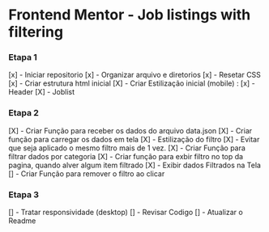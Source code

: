 
# Frontend Mentor - Job listings with filtering


### Etapa 1

[x] - Iniciar repositorio
[x] - Organizar arquivo e diretorios
[x] - Resetar CSS
[x] - Criar estrutura html inicial 
[X] - Criar Estilização inicial (mobile) :
    [x] - Header
    [X] - Joblist

### Etapa 2

[X] - Criar Função para receber os dados do arquivo data.json
[X] - Criar função para carregar os dados em tela
[X] - Estilização do filtro
[X] - Evitar que seja aplicado o mesmo filtro mais de 1 vez.
[X] - Criar Função para filtrar dados por categoria
[X] - Criar função para exbir filtro no top da pagina, quando alver algum item filtrado
[X] - Exibir dados Filtrados na Tela
[] - Criar Função para remover o filtro ao clicar


### Etapa 3
[] - Tratar responsividade (desktop)
[] - Revisar Codigo
[] - Atualizar o Readme